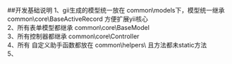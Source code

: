 ##开发基础说明
1、gii生成的模型统一放在 common\models下，模型统一继承 common\core\BaseActiveRecord  方便扩展yii核心  
2、所有表单模型都继承 common\core\BaseModel  
3、所有控制器都继承 common\core\Controller  
4、所有 自定义助手函数都放在 common\helpers\ 且方法都未static方法  
5、
